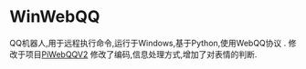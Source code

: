 WinWebQQ
========

QQ机器人,用于远程执行命令,运行于Windows,基于Python,使用WebQQ协议 .
修改于项目[PiWebQQV2](https://github.com/xqin/SmartQQ-for-Raspberry-Pi)
修改了编码,信息处理方式,增加了对表情的判断.
